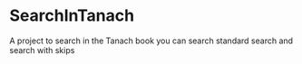 # SearchInTanach
A project to search in the Tanach book you can search standard search and search with skips
